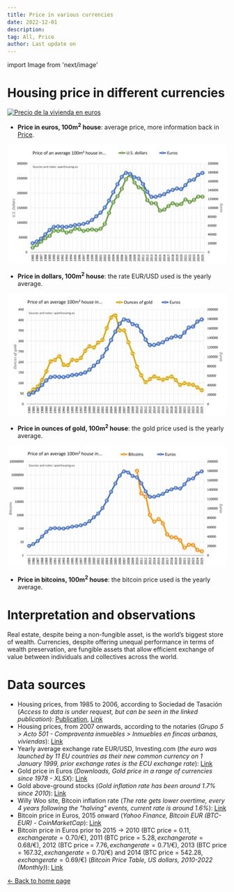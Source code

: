 ```yaml
---
title: Price in various currencies
date: 2022-12-01
description:
tag: All, Price
author: Last update on
---
```


import Image from 'next/image'

# Housing price in different currencies

[![Precio de la vivienda en euros](/images/houseeuro.png)](/images/houseeuro.png)

- **Price in euros, 100m<sup>2</sup> house**: average price, more information back in [Price](price).

[![Precio de la vivienda en dolares](/images/housedollar.png)](/images/housedollar.png)

- **Price in dollars, 100m<sup>2</sup> house**: the rate EUR/USD used is the yearly average.

[![Precio de la vivienda en oro](/images/housegold.png)](/images/housegold.png)

- **Price in ounces of gold, 100m<sup>2</sup> house**: the gold price used is the yearly average.

[![Precio de la vivienda en bitcoin](/images/housebitcoin.png)](/images/housebitcoin.png)

- **Price in bitcoins, 100m<sup>2</sup> house**: the bitcoin price used is the yearly average.

# Interpretation and observations

Real estate, despite being a non-fungible asset, is the world’s biggest store of wealth. Currencies, despite offering unequal performance in terms of wealth preservation, are fungible assets that allow efficient exchange of value between individuals and collectives across the world.

# Data sources

- Housing prices, from 1985 to 2006, according to Sociedad de Tasación (_Access to data is under request, but can be seen in the linked publication_): [Publication](https://www.st-tasacion.es/ext/pdf/estudios/sep19/2-Evolucion_de_Precios_de_Vivienda.pdf), [Link](https://www.st-tasacion.es/informe-de-tendencias-digital/)
- Housing prices, from 2007 onwards, according to the notaries (_Grupo 5 > Acto 501 - Compraventa inmuebles > Inmuebles en fincas urbanas, viviendas_): [Link](http://www.notariado.org/liferay/web/cien/estadisticas-al-completo)
- Yearly average exchange rate EUR/USD, Investing.com (_the euro was launched by 11 EU countries as their new common currency on 1 January 1999, prior exchange rates is the ECU exchange rate_): [Link](https://www.investing.com/currencies/eur-usd-historical-data)
- Gold price in Euros (_Downloads, Gold price in a range of currencies since 1978 - XLSX_): [Link](https://www.gold.org/goldhub/data/gold-prices#registration-type=facebook&just-verified=1)
- Gold above-ground stocks (_Gold inflation rate has been around 1.7% since 2010_): [Link](https://www.gold.org/goldhub/data/how-much-gold)
- Willy Woo site, Bitcoin inflation rate (_The rate gets lower overtime, every 4 years following the "halving" events, current rate is around 1.6%_): [Link](https://charts.woobull.com/bitcoin-inflation/)
- Bitcoin price in Euros, 2015 onward (_Yahoo Finance, Bitcoin EUR (BTC-EUR) - CoinMarketCap_): [Link](https://finance.yahoo.com/quote/BTC-EUR/history?period1=1410912000&period2=1671753600&interval=1mo&filter=history&frequency=1mo&includeAdjustedClose=true)
- Bitcoin price in Euros prior to 2015 -> 2010 (BTC price = 0.11$, exchange rate = 0.70$/€), 2011 (BTC price = 5.28$, exchange rate = 0.68$/€), 2012 (BTC price = 7.76$, exchange rate = 0.71$/€), 2013 (BTC price = 167.32$, exchange rate = 0.70$/€) and 2014 (BTC price = 542.28$, exchange rate = 0.69$/€) (_Bitcoin Price Table, US dollars, 2010-2022 (Monthly)_): [Link](https://www.in2013dollars.com/bitcoin-price)

<div class="meta-line"><a class="meta-back" href="/">← Back to home page</a></div>
